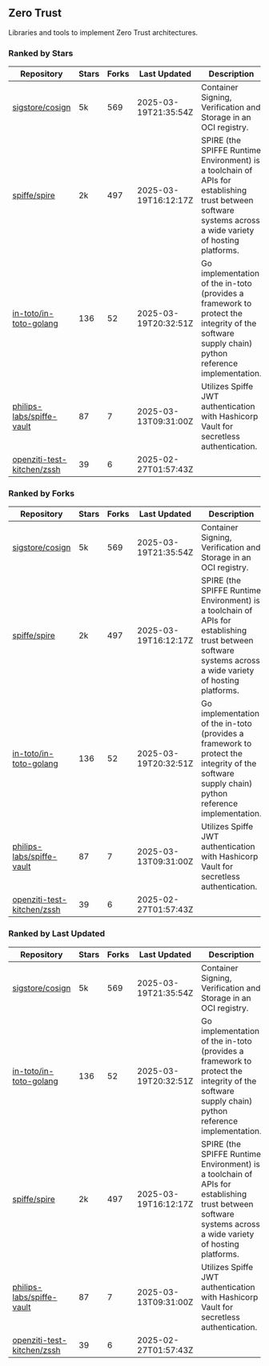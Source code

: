 ## Zero Trust

Libraries and tools to implement Zero Trust architectures.

### Ranked by Stars

| Repository | Stars | Forks | Last Updated | Description | 
|------------|-------|-------|--------------|-------------|
| [sigstore/cosign](https://github.com/sigstore/cosign) | 5k | 569 | 2025-03-19T21:35:54Z |  Container Signing, Verification and Storage in an OCI registry. |
| [spiffe/spire](https://github.com/spiffe/spire) | 2k | 497 | 2025-03-19T16:12:17Z |  SPIRE (the SPIFFE Runtime Environment) is a toolchain of APIs for establishing trust between software systems across a wide variety of hosting platforms. |
| [in-toto/in-toto-golang](https://github.com/in-toto/in-toto-golang) | 136 | 52 | 2025-03-19T20:32:51Z |  Go implementation of the in-toto (provides a framework to protect the integrity of the software supply chain) python reference implementation. |
| [philips-labs/spiffe-vault](https://github.com/philips-labs/spiffe-vault) | 87 | 7 | 2025-03-13T09:31:00Z |  Utilizes Spiffe JWT authentication with Hashicorp Vault for secretless authentication. |
| [openziti-test-kitchen/zssh](https://github.com/openziti-test-kitchen/zssh) | 39 | 6 | 2025-02-27T01:57:43Z |  |

### Ranked by Forks

| Repository | Stars | Forks | Last Updated | Description | 
|------------|-------|-------|--------------|-------------|
| [sigstore/cosign](https://github.com/sigstore/cosign) | 5k | 569 | 2025-03-19T21:35:54Z |  Container Signing, Verification and Storage in an OCI registry. |
| [spiffe/spire](https://github.com/spiffe/spire) | 2k | 497 | 2025-03-19T16:12:17Z |  SPIRE (the SPIFFE Runtime Environment) is a toolchain of APIs for establishing trust between software systems across a wide variety of hosting platforms. |
| [in-toto/in-toto-golang](https://github.com/in-toto/in-toto-golang) | 136 | 52 | 2025-03-19T20:32:51Z |  Go implementation of the in-toto (provides a framework to protect the integrity of the software supply chain) python reference implementation. |
| [philips-labs/spiffe-vault](https://github.com/philips-labs/spiffe-vault) | 87 | 7 | 2025-03-13T09:31:00Z |  Utilizes Spiffe JWT authentication with Hashicorp Vault for secretless authentication. |
| [openziti-test-kitchen/zssh](https://github.com/openziti-test-kitchen/zssh) | 39 | 6 | 2025-02-27T01:57:43Z |  |

### Ranked by Last Updated

| Repository | Stars | Forks | Last Updated | Description | 
|------------|-------|-------|--------------|-------------|
| [sigstore/cosign](https://github.com/sigstore/cosign) | 5k | 569 | 2025-03-19T21:35:54Z |  Container Signing, Verification and Storage in an OCI registry. |
| [in-toto/in-toto-golang](https://github.com/in-toto/in-toto-golang) | 136 | 52 | 2025-03-19T20:32:51Z |  Go implementation of the in-toto (provides a framework to protect the integrity of the software supply chain) python reference implementation. |
| [spiffe/spire](https://github.com/spiffe/spire) | 2k | 497 | 2025-03-19T16:12:17Z |  SPIRE (the SPIFFE Runtime Environment) is a toolchain of APIs for establishing trust between software systems across a wide variety of hosting platforms. |
| [philips-labs/spiffe-vault](https://github.com/philips-labs/spiffe-vault) | 87 | 7 | 2025-03-13T09:31:00Z |  Utilizes Spiffe JWT authentication with Hashicorp Vault for secretless authentication. |
| [openziti-test-kitchen/zssh](https://github.com/openziti-test-kitchen/zssh) | 39 | 6 | 2025-02-27T01:57:43Z |  |


